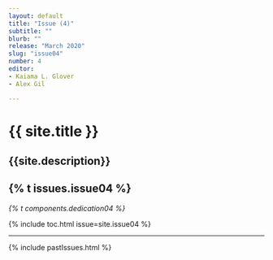 ```yaml
---
layout: default
title: "Issue (4)"
subtitle: ""
blurb: ""
release: "March 2020"
slug: "issue04"
number: 4
editor: 
- Kaiama L. Glover
- Alex Gil

---
```


<h1 class="journal-title">{{ site.title }}</h1>
<h2 class="tagline">{{site.description}}</h2>


<h2>{% t issues.issue04 %}</h2>

<p><em>{% t components.dedication04 %}</em></p>

{% include toc.html issue=site.issue04 %}

<hr>

{% include pastIssues.html %}